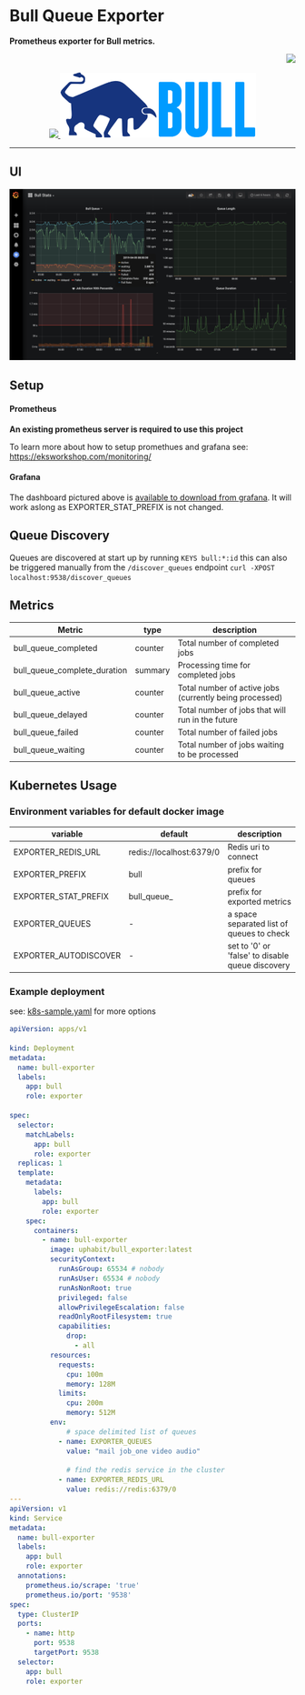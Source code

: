 # Bull Queue Exporter
**Prometheus exporter for Bull metrics.**

<p align="right">
  <a href="https://travis-ci.org/UpHabit/bull_exporter/branches/">
    <img src="https://travis-ci.org/UpHabit/bull-prom-metrics.svg?branch=master"/>
  </a>
  <br/>
</p>
<p align="center">
  <a href="https://prometheus.io/">
    <img src="https://upload.wikimedia.org/wikipedia/en/thumb/3/38/Prometheus_software_logo.svg/115px-Prometheus_software_logo.svg.png" height="115">
  </a>
  <a href="https://github.com/OptimalBits/bull">
    <img src="https://github.com/OptimalBits/bull/blob/develop/support/logo@2x.png" height="115" />
  </a>
</p>

___


## UI
![Grafana Dashboard](./docs/img/grafana-1.png)

## Setup
#### Prometheus
**An existing prometheus server is required to use this project**

To learn more about how to setup promethues and grafana see: https://eksworkshop.com/monitoring/

#### Grafana
The dashboard pictured above is [available to download from grafana](https://grafana.com/grafana/dashboards/10128).
It will work aslong as EXPORTER_STAT_PREFIX is not changed.

## Queue Discovery
Queues are discovered at start up by running `KEYS bull:*:id` 
this can also be triggered manually from the `/discover_queues` endpoint
`curl -XPOST localhost:9538/discover_queues`

## Metrics

| Metric                       | type    | description |
|------------------------------|---------|-------------|
| bull_queue_completed         | counter | Total number of completed jobs                          |
| bull_queue_complete_duration | summary | Processing time for completed jobs                      |
| bull_queue_active            | counter | Total number of active jobs (currently being processed) |
| bull_queue_delayed           | counter | Total number of jobs that will run in the future        |
| bull_queue_failed            | counter | Total number of failed jobs                             |
| bull_queue_waiting           | counter | Total number of jobs waiting to be processed            |

## Kubernetes Usage

### Environment variables for default docker image

| variable              | default                  | description                                     |
|-----------------------|--------------------------|-------------------------------------------------|
| EXPORTER_REDIS_URL    | redis://localhost:6379/0 | Redis uri to connect                            |
| EXPORTER_PREFIX       | bull                     | prefix for queues                               |
| EXPORTER_STAT_PREFIX  | bull_queue_              | prefix for exported metrics                     |
| EXPORTER_QUEUES       | -                        | a space separated list of queues to check       |
| EXPORTER_AUTODISCOVER | -                        | set to '0' or 'false' to disable queue discovery|


### Example deployment

see: [k8s-sample.yaml](./docs/k8s-sample.yaml) for more options

```yaml
apiVersion: apps/v1

kind: Deployment
metadata:
  name: bull-exporter
  labels:
    app: bull
    role: exporter

spec:
  selector:
    matchLabels:
      app: bull
      role: exporter
  replicas: 1
  template:
    metadata:
      labels:
        app: bull
        role: exporter
    spec:
      containers:
        - name: bull-exporter
          image: uphabit/bull_exporter:latest
          securityContext:
            runAsGroup: 65534 # nobody
            runAsUser: 65534 # nobody
            runAsNonRoot: true
            privileged: false
            allowPrivilegeEscalation: false
            readOnlyRootFilesystem: true
            capabilities:
              drop:
                - all
          resources:
            requests:
              cpu: 100m
              memory: 128M
            limits:
              cpu: 200m
              memory: 512M
          env:
              # space delimited list of queues
            - name: EXPORTER_QUEUES
              value: "mail job_one video audio"

              # find the redis service in the cluster
            - name: EXPORTER_REDIS_URL
              value: redis://redis:6379/0
---
apiVersion: v1
kind: Service
metadata:
  name: bull-exporter
  labels:
    app: bull
    role: exporter
  annotations:
    prometheus.io/scrape: 'true'
    prometheus.io/port: '9538'
spec:
  type: ClusterIP
  ports:
    - name: http
      port: 9538
      targetPort: 9538
  selector:
    app: bull
    role: exporter

```
